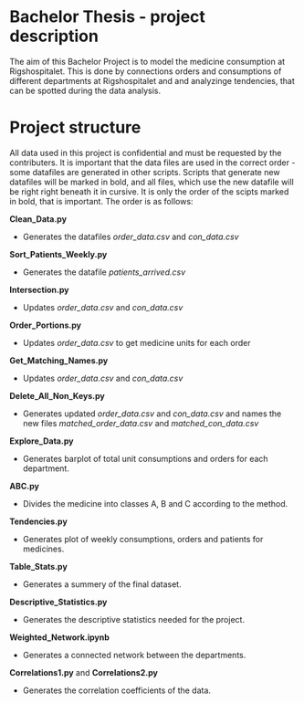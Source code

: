 # Bachelor Thesis - project description

The aim of this Bachelor Project is to model the medicine consumption at Rigshospitalet. 
This is done by connections orders and consumptions of different departments at Rigshospitalet and and analyzinge tendencies, that can be spotted during the data analysis.  

# Project structure
All data used in this project is confidential and must be requested by the contributers. 
It is important that the data files are used in the correct order - some datafiles are generated in other scripts. Scripts that generate new datafiles will be marked in bold, and all files, which use the new datafile will be right right beneath it in cursive. It is only the order of the scipts marked in bold, that is important. The order is as follows:

**Clean_Data.py** <br />
- Generates the datafiles *order_data.csv* and *con_data.csv*<br />

**Sort_Patients_Weekly.py** <br />
- Generates the datafile *patients_arrived.csv*<br />

**Intersection.py** <br />
- Updates *order_data.csv* and *con_data.csv*<br />

**Order_Portions.py** <br />
- Updates *order_data.csv* to get medicine units for each order<br />

**Get_Matching_Names.py** <br />
- Updates *order_data.csv* and *con_data.csv* <br />

**Delete_All_Non_Keys.py** <br />
- Generates updated *order_data.csv* and *con_data.csv* and names the new files *matched_order_data.csv* and *matched_con_data.csv*<br />

**Explore_Data.py** <br />
- Generates barplot of total unit consumptions and orders for each department. <br />

**ABC.py** <br />
- Divides the medicine into classes A, B and C according to the method.  <br />

**Tendencies.py** <br />
- Generates plot of weekly consumptions, orders and patients for medicines. <br />

**Table_Stats.py** <br />
- Generates a summery of the final dataset. <br />

**Descriptive_Statistics.py** <br />
- Generates the descriptive statistics needed for the project.  <br />

**Weighted_Network.ipynb**  <br />
- Generates a connected network between the departments.  <br />

**Correlations1.py** and **Correlations2.py**  <br />
- Generates the correlation coefficients of the data.  <br />







